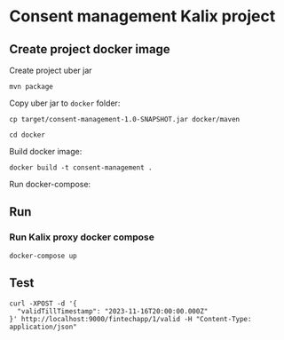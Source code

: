 # Consent management Kalix project

## Create project docker image
Create project uber jar
```
mvn package
```
Copy uber jar to `docker` folder:
```
cp target/consent-management-1.0-SNAPSHOT.jar docker/maven
```
```
cd docker
```
Build docker image:
```
docker build -t consent-management .
```
Run docker-compose:

## Run
### Run Kalix proxy docker compose
```
docker-compose up
```
## Test
```
curl -XPOST -d '{ 
  "validTillTimestamp": "2023-11-16T20:00:00.000Z"
}' http://localhost:9000/fintechapp/1/valid -H "Content-Type: application/json"
```